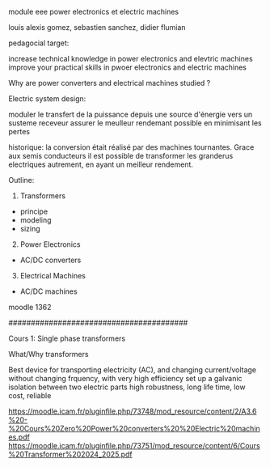 module eee power electronics et electric machines 

louis alexis gomez, sebastien sanchez, didier flumian

pedagocial target:

increase technical knowledge in power electronics and elevtric machines
improve your practical skills in pwoer electronics and electric machines


Why are power converters and electrical machines studied ?

Electric system design:

moduler le transfert de la puissance depuis une source d'énergie vers un susteme receveur
assurer le meulleur rendemant possible en minimisant les pertes

historique:
la conversion était réalisé par des machines tournantes. Grace aux semis conducteurs il est possible de transformer les granderus electriques autrement, en ayant un meilleur rendement.


Outline:

1. Transformers
- principe
- modeling
- sizing

2. Power Electronics
- AC/DC converters

3. Electrical Machines
- AC/DC machines



moodle 1362

########################################


Cours 1: Single phase transformers

What/Why transformers

Best device for transporting electricity (AC), and changing current/voltage without changing frquency, with very high efficiency
set up a galvanic isolation between two electric parts
high robustness, long life time, low cost, reliable


https://moodle.icam.fr/pluginfile.php/73748/mod_resource/content/2/A3.6%20-%20Cours%20Zero%20Power%20converters%20%20Electric%20machines.pdf
https://moodle.icam.fr/pluginfile.php/73751/mod_resource/content/6/Cours%20Transformer%202024_2025.pdf
